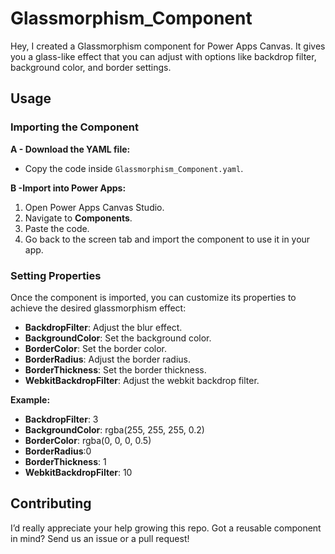 # Glassmorphism_Component

Hey, I created a Glassmorphism component for Power Apps Canvas. It gives you a glass-like effect that you can adjust with options like backdrop filter, background color, and border settings.


## Usage

### Importing the Component

**A - Download the YAML file:**

- Copy the code inside `Glassmorphism_Component.yaml`.

**B -Import into Power Apps:**

1. Open Power Apps Canvas Studio.
2. Navigate to **Components**.
3. Paste the code.
4. Go back to the screen tab and import the component to use it in your app.

### Setting Properties

Once the component is imported, you can customize its properties to achieve the desired glassmorphism effect:

- **BackdropFilter**: Adjust the blur effect.
- **BackgroundColor**: Set the background color.
- **BorderColor**: Set the border color.
- **BorderRadius**: Adjust the border radius.
- **BorderThickness**: Set the border thickness.
- **WebkitBackdropFilter**: Adjust the webkit backdrop filter.

**Example:**

- **BackdropFilter**: 3
- **BackgroundColor**: rgba(255, 255, 255, 0.2) 
- **BorderColor**: rgba(0, 0, 0, 0.5)
- **BorderRadius**:0
- **BorderThickness**: 1
- **WebkitBackdropFilter**: 10

## Contributing


I’d really appreciate your help growing this repo. Got a reusable component in mind? Send us an issue or a pull request!
